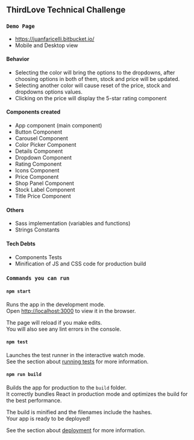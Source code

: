## ThirdLove Technical Challenge

### `Demo Page`

- https://juanfaricelli.bitbucket.io/
- Mobile and Desktop view

#### Behavior

- Selecting the color will bring the options to the dropdowns, after choosing options in both of them, stock and price will be updated.
- Selecting another color will cause reset of the price, stock and dropdowns options values.
- Clicking on the price will display the 5-star rating component

#### Components created

- App component (main component)
- Button Component
- Carousel Component
- Color Picker Component
- Details Component
- Dropdown Component
- Rating Component
- Icons Component
- Price Component
- Shop Panel Component
- Stock Label Component
- Title Price Component

#### Others 
- Sass implementation (variables and functions)
- Strings Constants

#### Tech Debts

- Components Tests
- Minification of JS and CSS code for production build

### `Commands you can run`

#### `npm start`

Runs the app in the development mode.<br>
Open [http://localhost:3000](http://localhost:3000) to view it in the browser.

The page will reload if you make edits.<br>
You will also see any lint errors in the console.

#### `npm test`

Launches the test runner in the interactive watch mode.<br>
See the section about [running tests](https://facebook.github.io/create-react-app/docs/running-tests) for more information.

#### `npm run build`

Builds the app for production to the `build` folder.<br>
It correctly bundles React in production mode and optimizes the build for the best performance.

The build is minified and the filenames include the hashes.<br>
Your app is ready to be deployed!

See the section about [deployment](https://facebook.github.io/create-react-app/docs/deployment) for more information.

